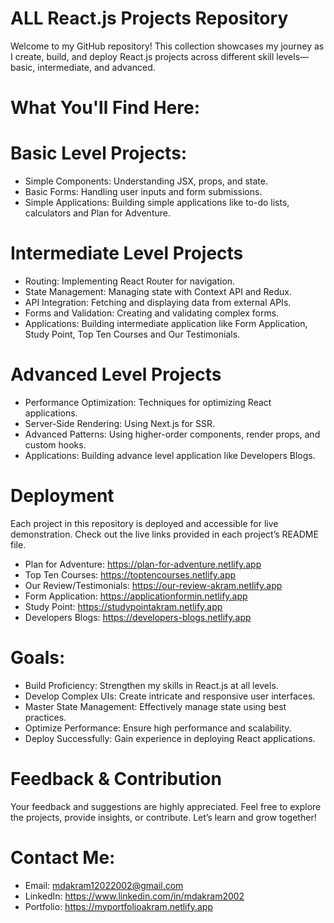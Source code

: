 # ALL React.js Projects Repository
Welcome to my GitHub repository! This collection showcases my journey as I create, build, and deploy React.js projects across different skill levels—basic, intermediate, and advanced.

# What You'll Find Here:
# Basic Level Projects:
- Simple Components: Understanding JSX, props, and state.
- Basic Forms: Handling user inputs and form submissions.
- Simple Applications: Building simple applications like to-do lists, calculators and Plan for Adventure.

# Intermediate Level Projects
- Routing: Implementing React Router for navigation.
- State Management: Managing state with Context API and Redux.
- API Integration: Fetching and displaying data from external APIs.
- Forms and Validation: Creating and validating complex forms.
- Applications: Building intermediate application like Form Application, Study Point, Top Ten Courses and Our Testimonials.

# Advanced Level Projects
- Performance Optimization: Techniques for optimizing React applications.
- Server-Side Rendering: Using Next.js for SSR.
- Advanced Patterns: Using higher-order components, render props, and custom hooks.
- Applications: Building advance level application like Developers Blogs.

# Deployment
Each project in this repository is deployed and accessible for live demonstration. Check out the live links provided in each project’s README file.
- Plan for Adventure: https://plan-for-adventure.netlify.app
- Top Ten Courses: https://toptencourses.netlify.app
- Our Review/Testimonials: https://our-review-akram.netlify.app
- Form Application: https://applicationformin.netlify.app
- Study Point: https://studypointakram.netlify.app
- Developers Blogs: https://developers-blogs.netlify.app

# Goals:
- Build Proficiency: Strengthen my skills in React.js at all levels.
- Develop Complex UIs: Create intricate and responsive user interfaces.
- Master State Management: Effectively manage state using best practices.
- Optimize Performance: Ensure high performance and scalability.
- Deploy Successfully: Gain experience in deploying React applications.

# Feedback & Contribution
Your feedback and suggestions are highly appreciated. Feel free to explore the projects, provide insights, or contribute. Let’s learn and grow together!

# Contact Me: 
- Email: mdakram12022002@gmail.com 
- LinkedIn: https://www.linkedin.com/in/mdakram2002
- Portfolio: https://myportfolioakram.netlify.app

